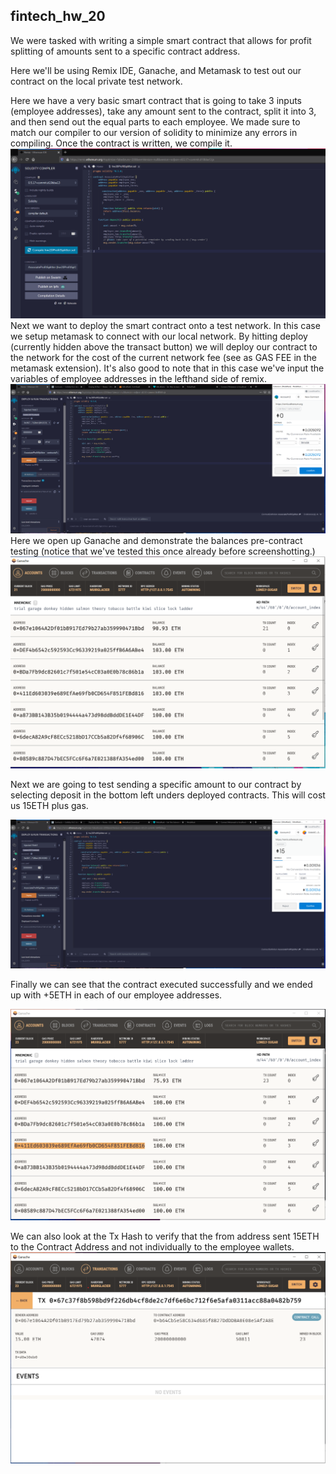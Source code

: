 ## fintech_hw_20

We were tasked with writing a simple smart contract that allows for profit splitting of amounts sent to a specific contract address. 

Here we'll be using Remix IDE, Ganache, and Metamask to test out our contract on the local private test network.

Here we have a very basic smart contract that is going to take 3 inputs (employee addresses), take any amount sent to the contract, split it into 3, and then send out the equal parts to each employee. We made sure to match our compiler to our version of solidity to minimize any errors in compiling. Once the contract is written, we compile it. 
<br>
![Screenshot1](https://github.com/MedakaRiceFish/fintech_hw_20/blob/main/Screenshots/hw20SS1.png)
<br>
Next we want to deploy the smart contract onto a test network. In this case we setup metamask to connect with our local network. By hitting deploy (currently hidden above the transact button) we will deploy our contract to the network for the cost of the current network fee (see as GAS FEE in the metamask extension). It's also good to note that in this case we've input the variables of employee addresses in the lefthand side of remix. 
<br>
![Screenshot2](https://github.com/MedakaRiceFish/fintech_hw_20/blob/main/Screenshots/hw20SS4%20-%20Deploying%20Contract.png)
<br>
Here we open up Ganache and demonstrate the balances pre-contract testing (notice that we've tested this once already before screenshotting.)
<br>
![Screenshot3](https://github.com/MedakaRiceFish/fintech_hw_20/blob/main/Screenshots/Hw20SS3%20-%20PreTransaction.png)

Next we are going to test sending a specific amount to our contract by selecting deposit in the bottom left unders deployed contracts. This will cost us 15ETH plus gas.

![Screenshot5](https://github.com/MedakaRiceFish/fintech_hw_20/blob/main/Screenshots/hw20SS5%20-%20Testing%20Deposit.png)

Finally we can see that the contract executed successfully and we ended up with +5ETH in each of our employee addresses. 

![Screenshot6](https://github.com/MedakaRiceFish/fintech_hw_20/blob/main/Screenshots/hw20SS6%20-%20Wallets%20After.png)

We can also look at the Tx Hash to verify that the from address sent 15ETH to the Contract Address and not individually to the employee wallets. 
![Screenshot7](https://github.com/MedakaRiceFish/fintech_hw_20/blob/main/Screenshots/hw20SS7%20-%20Tx%20Hash.png)
